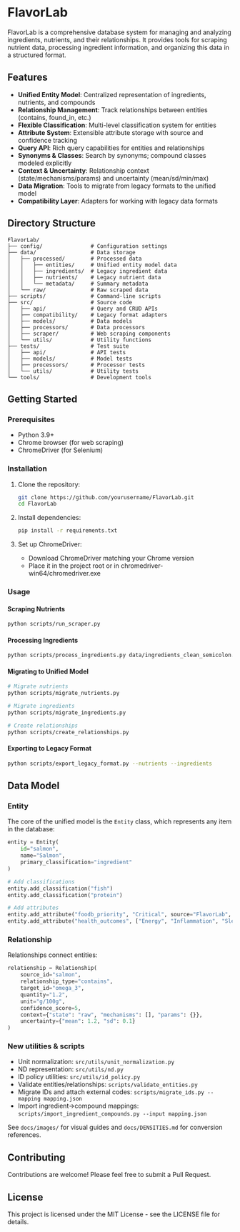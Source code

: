 # FlavorLab

FlavorLab is a comprehensive database system for managing and analyzing ingredients, nutrients, and their relationships. It provides tools for scraping nutrient data, processing ingredient information, and organizing this data in a structured format.

## Features

- **Unified Entity Model**: Centralized representation of ingredients, nutrients, and compounds
- **Relationship Management**: Track relationships between entities (contains, found_in, etc.)
- **Flexible Classification**: Multi-level classification system for entities
- **Attribute System**: Extensible attribute storage with source and confidence tracking
- **Query API**: Rich query capabilities for entities and relationships
- **Synonyms & Classes**: Search by synonyms; compound classes modeled explicitly
- **Context & Uncertainty**: Relationship context (state/mechanisms/params) and uncertainty (mean/sd/min/max)
- **Data Migration**: Tools to migrate from legacy formats to the unified model
- **Compatibility Layer**: Adapters for working with legacy data formats

## Directory Structure

```
FlavorLab/
├── config/               # Configuration settings
├── data/                 # Data storage
│   ├── processed/        # Processed data
│   │   ├── entities/     # Unified entity model data
│   │   ├── ingredients/  # Legacy ingredient data
│   │   ├── nutrients/    # Legacy nutrient data
│   │   └── metadata/     # Summary metadata
│   └── raw/              # Raw scraped data
├── scripts/              # Command-line scripts
├── src/                  # Source code
│   ├── api/              # Query and CRUD APIs
│   ├── compatibility/    # Legacy format adapters
│   ├── models/           # Data models
│   ├── processors/       # Data processors
│   ├── scraper/          # Web scraping components
│   └── utils/            # Utility functions
├── tests/                # Test suite
│   ├── api/              # API tests
│   ├── models/           # Model tests
│   ├── processors/       # Processor tests
│   └── utils/            # Utility tests
└── tools/                # Development tools
```

## Getting Started

### Prerequisites

- Python 3.9+
- Chrome browser (for web scraping)
- ChromeDriver (for Selenium)

### Installation

1. Clone the repository:
   ```bash
   git clone https://github.com/yourusername/FlavorLab.git
   cd FlavorLab
   ```

2. Install dependencies:
   ```bash
   pip install -r requirements.txt
   ```

3. Set up ChromeDriver:
   - Download ChromeDriver matching your Chrome version
   - Place it in the project root or in chromedriver-win64/chromedriver.exe

### Usage

#### Scraping Nutrients

```bash
python scripts/run_scraper.py
```

#### Processing Ingredients

```bash
python scripts/process_ingredients.py data/ingredients_clean_semicolon.csv
```

#### Migrating to Unified Model

```bash
# Migrate nutrients
python scripts/migrate_nutrients.py

# Migrate ingredients
python scripts/migrate_ingredients.py

# Create relationships
python scripts/create_relationships.py
```

#### Exporting to Legacy Format

```bash
python scripts/export_legacy_format.py --nutrients --ingredients
```

## Data Model

### Entity

The core of the unified model is the `Entity` class, which represents any item in the database:

```python
entity = Entity(
    id="salmon",
    name="Salmon",
    primary_classification="ingredient"
)

# Add classifications
entity.add_classification("fish")
entity.add_classification("protein")

# Add attributes
entity.add_attribute("foodb_priority", "Critical", source="FlavorLab", confidence=5)
entity.add_attribute("health_outcomes", ["Energy", "Inflammation", "Sleep"], confidence=4)
```

### Relationship

Relationships connect entities:

```python
relationship = Relationship(
    source_id="salmon",
    relationship_type="contains",
    target_id="omega_3",
    quantity="1.2",
    unit="g/100g",
    confidence_score=5,
    context={"state": "raw", "mechanisms": [], "params": {}},
    uncertainty={"mean": 1.2, "sd": 0.1}
)
```
### New utilities & scripts

- Unit normalization: `src/utils/unit_normalization.py`
- ND representation: `src/utils/nd.py`
- ID policy utilities: `src/utils/id_policy.py`
- Validate entities/relationships: `scripts/validate_entities.py`
- Migrate IDs and attach external codes: `scripts/migrate_ids.py --mapping mapping.json`
- Import ingredient→compound mappings: `scripts/import_ingredient_compounds.py --input mapping.json`

See `docs/images/` for visual guides and `docs/DENSITIES.md` for conversion references.


## Contributing

Contributions are welcome! Please feel free to submit a Pull Request.

## License

This project is licensed under the MIT License - see the LICENSE file for details.